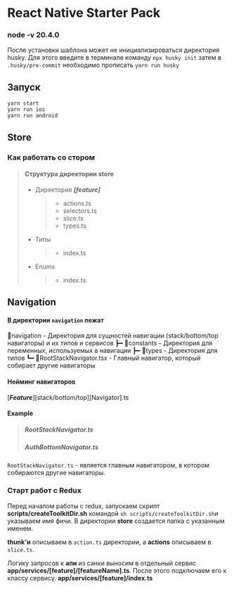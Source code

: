 # React Native Starter Pack

### node -v 20.4.0

После установки шаблона может не инициализироваться директория husky. Для этого введите в терминале команду
`npx husky init` затем в `.husky/pre-commit` необходимо прописать `yarn run husky`

## Запуск

```shell script
yarn start
yarn run ios
yarn run android
```

## Store

### Как работать со **стором**

> #### Структура директории **store**
>
> - Директория **_[feature]_**
>   > - actions.ts
>   > - selectors.ts
>   > - slice.ts
>   > - types.ts
> - Типы
>   > - index.ts
> - Enums
>   > - index.ts

## Navigation

#### В директории `navigation` лежат

📂navigation - Директория для сущностей навигации (stack/bottom/top навигаторы) и их типов и сервисов
┣━ 📂constants - Директория для переменных, используемых в навигации
┣━ 📂types - Директория для типов
┗━ 📜RootStackNavigator.tsx - Главный навигатор, который собирает другие навигаторы

#### Нейминг навигаторов

[**_Feature_**][stack/bottom/top][Navigator].ts

#### Example

> ##### RootStackNavigator.ts
>
> ##### AuthBottomNavigator.ts

`RootStackNavigator.ts` - является главным навигатором, в котором собираются другие навигаторы.

### Старт работ c Redux

Перед началом работы с redux, запускаем скрипт **scripts/createToolkitDir.sh** командой
`sh scripts/createToolkitDir.sh`и указываем имя фичи.
В директории **store** создается папка с указанным именем.

**thunk'и** описываем в `action.ts` директории, а **actions** описываем в `slice.ts`.

Логику запросов к **апи** из санки выносим в отдельный сервис **app/services/[feature]/[featureName].ts**. После этого подключаем его к классу сервису. **app/services/[feature]/index.ts**
